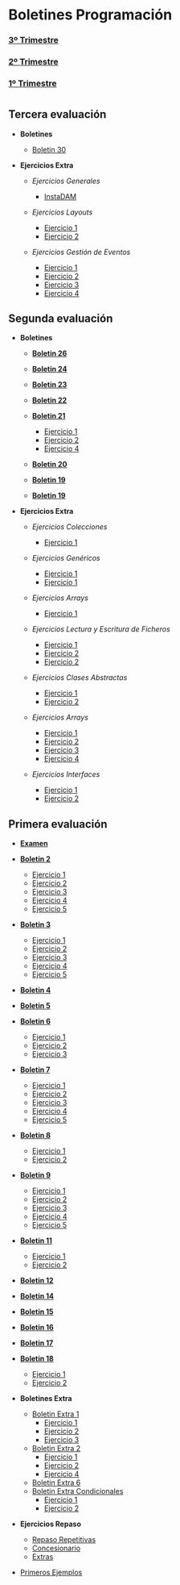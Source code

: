 # Boletines Programación

### [**3º Trimestre**](3Trimestre)

### [**2º Trimestre**](2Trimestre)

### [**1º Trimestre**](1Trimestre)

#

## Tercera evaluación

- **Boletines**
    - [Boletin 30](3Trimestre/Boletines/Boletin30/src)

- **Ejercicios Extra**

    - *Ejercicios Generales*
        - [InstaDAM](3Trimestre/EjerciciosClase/InstaDam/src/com/ana/instadam)

    - *Ejercicios Layouts*
        - [Ejercicio 1](3Trimestre/EjerciciosClase/Layouts/src)
        - [Ejercicio 2](3Trimestre/EjerciciosClase/Layouts2/src)

    - *Ejercicios Gestión de Eventos*
        - [Ejercicio 1](3Trimestre/EjerciciosClase/CalculadoraBasica/src)
        - [Ejercicio 2](3Trimestre/EjerciciosClase/SelectorDeColores/src)
        - [Ejercicio 3](3Trimestre/EjerciciosClase/TemporizadorMensaje/src)
        - [Ejercicio 4](3Trimestre/EjerciciosClase/ValidadorNumero/src)

## Segunda evaluación

- **Boletines**
    - [**Boletin 26**](2Trimestre/Boletines/Boletin26/src)

    - [**Boletin 24**](2Trimestre/Boletines/Boletin24/src)

    - [**Boletin 23**](2Trimestre/Boletines/Boletin23/src)

    - [**Boletin 22**](2Trimestre/Boletines/Boletin22/src)

    - [**Boletin 21**](2Trimestre/Boletines/Boletin21)
        - [Ejercicio 1](2Trimestre/Boletines/Boletin21/Boletin21_1/src)
        - [Ejercicio 2](2Trimestre/Boletines/Boletin02/Boletin21_2/src)
        - [Ejercicio 4](2Trimestre/Boletines/Boletin02/Boletin21_4/src)

    - [**Boletin 20**](2Trimestre/Boletines/Boletin20/src)

    - [**Boletin 19**](2Trimestre/Boletines/Boletin19_/src)

    - [**Boletin 19**](2Trimestre/Boletines/Boletin19/src)

- **Ejercicios Extra**
    - *Ejercicios Colecciones*
        - [Ejercicio 1](2Trimestre/EjerciciosClase/GestionDeUnaBiblioteca/src)
    - *Ejercicios Genéricos*
        - [Ejercicio 1](2Trimestre/EjerciciosClase/RepasoGenericos/Repaso_05/src)
        - [Ejercicio 1](2Trimestre/EjerciciosClase/RepasoGenericos/Repaso_06/src)
    - *Ejercicios Arrays*
        - [Ejercicio 1](2Trimestre/EjerciciosClase/EjercicioLista/src)
    - *Ejercicios Lectura y Escritura de Ficheros*
        - [Ejercicio 1](2Trimestre/EjerciciosClase/ArchivosLecturaEscritura/src)
        - [Ejercicio 2](2Trimestre/EjerciciosClase/LecturaFicheros/src)
        - [Ejercicio 2](2Trimestre/EjerciciosClase/ListaDeTareas/src)

    - *Ejercicios Clases Abstractas*
        - [Ejercicio 1](2Trimestre/EjerciciosClase/ClaseAbstracta/src)
        - [Ejercicio 2](2Trimestre/EjerciciosClase/ClaseAbstracta2/src)
    - *Ejercicios Arrays*
        - [Ejercicio 1](2Trimestre/EjerciciosClase/EjercicioArray/src)
        - [Ejercicio 2](2Trimestre/EjerciciosClase/EjercicioArray2/src)
        - [Ejercicio 3](2Trimestre/EjerciciosClase/EjercicioArray3/src)
        - [Ejercicio 4](2Trimestre/EjerciciosClase/EjercicioArray4/src)
    - *Ejercicios Interfaces*
        - [Ejercicio 1](2Trimestre/EjerciciosClase/EjercicioInterfaces/src)
        - [Ejercicio 2](2Trimestre/EjerciciosClase/EjercicioInterfaces2/src)

## Primera evaluación

- [**Examen**](1Trimestre/Examenes/Examen01/src/examen01)

- [**Boletin 2**](1Trimestre/Boletin02)
    - [Ejercicio 1](1Trimestre/Boletin02/Boletin2_1/src/boletin2_1)
    - [Ejercicio 2](1Trimestre/Boletin02/Boletin2_2/src/boletin2_2)
    - [Ejercicio 3](1Trimestre/Boletin02/Boletin2_3/src/boletin2_3)
    - [Ejercicio 4](1Trimestre/Boletin02/Boletin2_4/src/boletin2_4)
    - [Ejercicio 5](1Trimestre/Boletin02/Boletin2_5/src/boletin2_5)

- [**Boletin 3**](1Trimestre/Boletin03)
    - [Ejercicio 1](1Trimestre/Boletin03/Boletin3_1/src/boletin3_1)
    - [Ejercicio 2](1Trimestre/Boletin03/Boletin3_2/src/boletin3_2)
    - [Ejercicio 3](1Trimestre/Boletin03/Boletin3_3/src/boletin3_3)
    - [Ejercicio 4](1Trimestre/Boletin03/Boletin3_4/src/boletin3_4)
    - [Ejercicio 5](1Trimestre/Boletin03/Boletin3_5/src/boletin3_5)

- [**Boletin 4**](1Trimestre/Boletin04/Boletin04_01/src/boletin04_01)

- [**Boletin 5**](1Trimestre/Boletin05/Boletin05_01/src/boletin05_01)

- [**Boletin 6**](1Trimestre/Boletin06)
    - [Ejercicio 1](1Trimestre/Boletin06/Boletin06_01/src/boletin06_01)
    - [Ejercicio 2](1Trimestre/Boletin06/Boletin06_02/src/boletin06_02)
    - [Ejercicio 3](1Trimestre/Boletin06/Boletin06_03/src/boletin06_03)

- [**Boletin 7**](1Trimestre/Boletin07)
    - [Ejercicio 1](1Trimestre/Boletin07/Boletin07_01/src/boletin07_01)
    - [Ejercicio 2](1Trimestre/Boletin07/Boletin07_02/src/boletin07_02)
    - [Ejercicio 3](1Trimestre/Boletin07/Boletin07_03/src/boletin07_03)
    - [Ejercicio 4](1Trimestre/Boletin07/Boletin07_04/src/boletin07_04)
    - [Ejercicio 5](1Trimestre/Boletin07/Boletin07_05/src/boletin07_05)

- [**Boletin 8**](1Trimestre/Boletin08)
    - [Ejercicio 1](1Trimestre/Boletin08/Boletin08_06/src/boletin08_06)
    - [Ejercicio 2](1Trimestre/Boletin08/Boletin08_07/src/boletin08_07)

- [**Boletin 9**](1Trimestre/Boletin09)
    - [Ejercicio 1](1Trimestre/Boletin09/Boletin09_01/src/boletin09_01)
    - [Ejercicio 2](1Trimestre/Boletin09/Boletin09_02/src/boletin09_02)
    - [Ejercicio 3](1Trimestre/Boletin09/Boletin09_03/src/boletin09_03)
    - [Ejercicio 4](1Trimestre/Boletin09/Boletin09_04/src/boletin09_04)
    - [Ejercicio 5](1Trimestre/Boletin09/Boletin09_05/src/boletin09_05)

- [**Boletin 11**](Boletines/Boletin11)
    - [Ejercicio 1](1Trimestre/Boletin11/Boletin11_01/src/boletin11_01)
    - [Ejercicio 2](1Trimestre/Boletin11/Boletin11_02/src/boletin11_02)

- [**Boletin 12**](1Trimestre/Boletin12/Boletin12_01/src)

- [**Boletin 14**](1Trimestre/Boletin14/Boletin14_01/src)

- [**Boletin 15**](1Trimestre/Boletin15/Boletin15_01/src/boletin15_01)

- [**Boletin 16**](1Trimestre/Boletin16/Boletin16/src/boletin16)

- [**Boletin 17**](1Trimestre/Boletin17/Boletin17/src)

- [**Boletin 18**](1Trimestre/Boletin18)
    - [Ejercicio 1](1Trimestre/Boletin18/Boletin18_01/src)
    - [Ejercicio 2](1Trimestre/Boletin18/Boletin18_02/src/boletin18_02)

- **Boletines Extra**
    - [Boletin Extra 1](1Trimestre/BoletinExtra01)
        - [Ejercicio 1](1Trimestre/BoletinExtra01/NomeDataNacemento/src/nomedatanacemento)
        - [Ejercicio 2](1Trimestre/BoletinExtra01/NotasProgramacion/src/notasprogramacion)
        - [Ejercicio 3](1Trimestre/BoletinExtra01/RebajaPrecios/src/rebajaprecios)
    - [Boletin Extra 2](1Trimestre/BoletinExtra02)
        - [Ejercicio 1](1Trimestre/BoletinExtra02/BoletinExtra02_01/src/boletinextra02_01)
        - [Ejercicio 2](1Trimestre/BoletinExtra02/BoletinExtra02_02/src/boletinextra02_02)
        - [Ejercicio 4](1Trimestre/BoletinExtra02/BoletinExtra02_04/src/boletinextra02_04)
    - [Boletin Extra 6](1Trimestre/BoletinExtra06/BoletinExtra06_01/src/boletinextra06_01)
    - [Boletin Extra Condicionales](1Trimestre/BoletinExtraCondicionais)
        - [Ejercicio 1](1Trimestre/BoletinExtraCondicionais/BoletinExtraCondicionais_01/src/boletinextracondicionais_01)
        - [Ejercicio 2](1Trimestre/BoletinExtraCondicionais/BoletinExtraCondicionais_02/src/boletinextracondicionais_02)

- **Ejercicios Repaso**
    - [Repaso Repetitivas](1Trimestre/BoletinRepasoRepetitivas/BoletinRepaso01_1/src/boletinrepaso_01)
    - [Concesionario](1Trimestre/Concesionario/Concesionario/src)
    - [Extras](1Trimestre/ExtrasMios)

- [Primeros Ejemplos](1Trimestre/PrimerosEjemplos)
